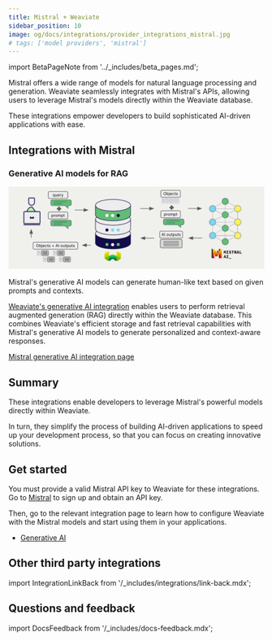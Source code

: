 ```yaml
---
title: Mistral + Weaviate
sidebar_position: 10
image: og/docs/integrations/provider_integrations_mistral.jpg
# tags: ['model providers', 'mistral']
---
```


import BetaPageNote from '../_includes/beta_pages.md';

<BetaPageNote />

Mistral offers a wide range of models for natural language processing and generation. Weaviate seamlessly integrates with Mistral's APIs, allowing users to leverage Mistral's models directly within the Weaviate database.

These integrations empower developers to build sophisticated AI-driven applications with ease.

## Integrations with Mistral

### Generative AI models for RAG

![Single prompt RAG integration generates individual outputs per search result](../_includes/integration_mistral_rag_single.png)

Mistral's generative AI models can generate human-like text based on given prompts and contexts.

[Weaviate's generative AI integration](./generative.md) enables users to perform retrieval augmented generation (RAG) directly within the Weaviate database. This combines Weaviate's efficient storage and fast retrieval capabilities with Mistral's generative AI models to generate personalized and context-aware responses.

[Mistral generative AI integration page](./generative.md)

## Summary

These integrations enable developers to leverage Mistral's powerful models directly within Weaviate.

In turn, they simplify the process of building AI-driven applications to speed up your development process, so that you can focus on creating innovative solutions.

## Get started

You must provide a valid Mistral API key to Weaviate for these integrations. Go to [Mistral](https://mistral.ai/) to sign up and obtain an API key.

Then, go to the relevant integration page to learn how to configure Weaviate with the Mistral models and start using them in your applications.

- [Generative AI](./generative.md)

## Other third party integrations

import IntegrationLinkBack from '/_includes/integrations/link-back.mdx';

<IntegrationLinkBack/>

## Questions and feedback

import DocsFeedback from '/_includes/docs-feedback.mdx';

<DocsFeedback/>